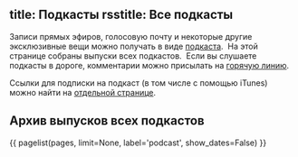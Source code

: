 title: Подкасты
rsstitle: Все подкасты
---
Записи прямых эфиров, голосовую почту и некоторые другие эксклюзивные вещи можно
получать в виде [подкаста][wiki].  На этой странице собраны выпуски всех
подкастов.  Если вы слушаете подкасты в дороге, комментарии можно присылать на
[горячую линию](voicemail.html).

Ссылки для подписки на подкаст (в том числе с помощью iTunes) можно найти на
[отдельной странице](subscription.html#rss).

[wiki]: http://ru.wikipedia.org/wiki/Подкастинг


## Архив выпусков всех подкастов

{{ pagelist(pages, limit=None, label='podcast', show_dates=False) }}

